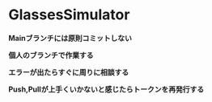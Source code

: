 # GlassesSimulator


**Mainブランチには原則コミットしない**

**個人のブランチで作業する**

**エラーが出たらすぐに周りに相談する**

**Push,Pullが上手くいかないと感じたらトークンを再発行する**

